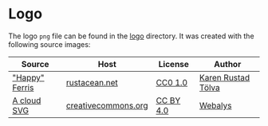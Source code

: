 # Logo

The logo `png` file can be found in the [logo](../docs/logo) directory.
It was created with the following source images:

Source | Host | License | Author
--- | --- | --- | ---
["Happy" Ferris](https://rustacean.net/assets/rustacean-flat-happy.svg) | [rustacean.net](https://rustacean.net) | [CC0 1.0](https://creativecommons.org/publicdomain/zero/1.0/) |[Karen Rustad Tölva](https://rustacean.net)
[A cloud SVG](https://search.creativecommons.org/photos/47ed4673-7c56-4a25-86b7-4f28a93cc432) | [creativecommons.org](https://creativecommons.org) | [CC BY 4.0](https://creativecommons.org/licenses/by/4.0?ref=ccsearch&atype=rich) | [Webalys](https://twitter.com/webalys)